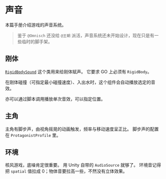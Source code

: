 # 声音

本篇手册介绍游戏的声音系统。

> 鉴于 `@Omnisch` 还没给 `@王朝` 派活，声音系统还未开始设计，现在只是有一些临时的脚手架。

## 刚体

[`RigidBodySound`](../reference/RigidbodySound.md) 这个类用来给刚体赋声。
它要求 GO 上必须有 `RigidBody`。

在刚体碰撞（可指定最小碰撞速度）、入出水时，这个组件会自动播放选定的音效。

亦可以通过脚本调用播放单次音效，可以指定位置。

## 主角

主角有脚步声，由视角摇晃的动画触发，频率与移动速度呈正比。
脚步声的配置在 `ProtagonistProfile` 里。

## 环境

核风游戏，底噪肯定很重要。
用 Unity 自带的 `AudioSource` 就够了。
环境音记得把 `spatial` 值拉成 0；物体音要拉高一些，不然没有立体效果。